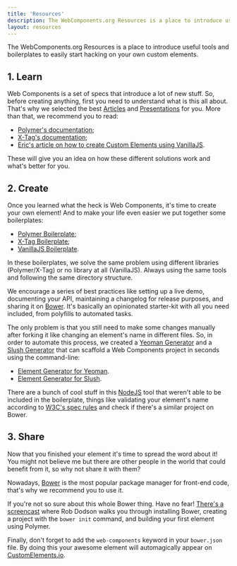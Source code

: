 ```yaml
---
title: 'Resources'
description: The WebComponents.org Resources is a place to introduce useful tools and boilerplates to easily start hacking on your own custom elements.
layout: resources
---
```


The WebComponents.org Resources is a place to introduce useful tools
and boilerplates to easily start hacking on your own custom elements.

## 1. Learn

Web Components is a set of specs that introduce a lot of new stuff. So, before
creating anything, first you need to understand what is this all about. That's why we
selected the best [Articles](/articles/) and [Presentations](/articles/) for
you. More than that, we recommend you to read:

* [Polymer's documentation](http://www.polymer-project.org/docs/polymer/polymer.html);
* [X-Tag's documentation](http://x-tags.org/docs);
* [Eric's article on how to create Custom Elements using VanillaJS](http://www.html5rocks.com/en/tutorials/webcomponents/customelements/).

These will give you an idea on how these different solutions work and what's
better for you.

## 2. Create

Once you learned what the heck is Web Components, it's time to create your own element! And to make your life even
easier we put together some boilerplates:

* [Polymer Boilerplate](https://github.com/webcomponents/polymer-boilerplate);
* [X-Tag Boilerplate](https://github.com/webcomponents/x-tag-boilerplate);
* [VanillaJS Boilerplate](https://github.com/webcomponents/element-boilerplate).

In these boilerplates, we solve the same problem using different libraries
(Polymer/X-Tag) or no library at all (VanillaJS). Always using the same tools
and following the same directory structure.

We encourage a series of best practices like setting up a
live demo, documenting your API, maintaining a changelog for release purposes,
and sharing it on [Bower](http://bower.io/). It's basically an opinionated
starter-kit with all you need included, from polyfills to automated tasks.

The only problem is that you still need to make some changes manually after
forking it like changing an element's name in different files. So, in order to
automate this process, we created a [Yeoman Generator](http://yeoman.io/) and a [Slush Generator](http://slushjs.github.io/#/) that
can scaffold a Web Components project in seconds using the command-line:

* [Element Generator for Yeoman](https://github.com/webcomponents/element-boilerplate).
* [Element Generator for Slush](https://github.com/webcomponents/slush-element).

There are a bunch of cool stuff in this [NodeJS](http://nodejs.org/) tool that
weren't able to be included in the boilerplate, things like validating your element's
name according to [W3C's spec rules](http://www.w3.org/TR/custom-elements/#concepts)
and check if there's a similar project on Bower.

## 3. Share

Now that you finished your element it's time to spread the word about it! You
might not believe me but there are other people in the world that could benefit
from it, so why not share it with them?

Nowadays, [Bower](http://bower.io/) is the most popular package manager for front-end
code, that's why we recommend you to use it.

If you're not so sure about this whole Bower thing. Have no fear!
[There's a screencast](https://www.youtube.com/watch?v=1rz334A8U7o) where Rob
Dodson walks you through installing Bower, creating a project with the
`bower init` command, and building your first element using Polymer.

Finally, don't forget to add the `web-components` keyword in your `bower.json` file.
By doing this your awesome element will automagically appear on
[CustomElements.io](http://customelements.io/).
